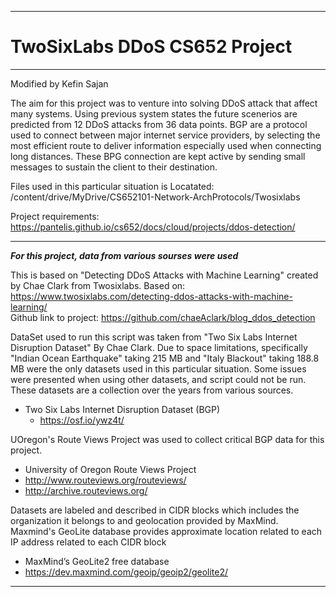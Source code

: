 ------
# TwoSixLabs DDoS CS652 Project

------
Modified by Kefin Sajan

The aim for this project was to venture into solving DDoS attack that affect many systems. Using previous system states the future scenerios are predicted from 12 DDoS attacks from 36 data points. BGP are  a protocol used to connect between major internet service providers, by selecting the most efficient route to deliver information especially used when connecting long distances. These BPG connection are kept active by sending small messages to sustain the client to their destination. 

 Files used in this particular situation is Locatated: /content/drive/MyDrive/CS652101-Network-ArchProtocols/Twosixlabs 

Project requirements: https://pantelis.github.io/cs652/docs/cloud/projects/ddos-detection/

------

___For this project, data from various sourses were used___ 

This is based on "Detecting DDoS Attacks with Machine Learning" created by Chae Clark from Twosixlabs.
Based on: https://www.twosixlabs.com/detecting-ddos-attacks-with-machine-learning/  
Github link to project: https://github.com/chaeAclark/blog_ddos_detection


DataSet used to run this script was taken from "Two Six Labs Internet Disruption Dataset" By Chae Clark. Due to space limitations, specifically "Indian Ocean Earthquake" taking 215 MB and "Italy Blackout" taking 188.8 MB were the only datasets used in this particular situation. Some issues were presented when using other datasets, and script could not be run. These datasets are a collection over the years from various sources. 
- Two Six Labs Internet Disruption Dataset (BGP)
  - https://osf.io/ywz4t/
  
UOregon's Route Views Project was used to collect critical BGP data for this project. 
- University of Oregon Route Views Project
 - http://www.routeviews.org/routeviews/
 - http://archive.routeviews.org/

Datasets are labeled and described in CIDR blocks which includes the organization it belongs to and geolocation provided by MaxMind. 
Maxmind's GeoLite database provides approximate location related to each IP address related to each CIDR block 
 - MaxMind’s GeoLite2 free database  
  - https://dev.maxmind.com/geoip/geoip2/geolite2/ 
  
------

